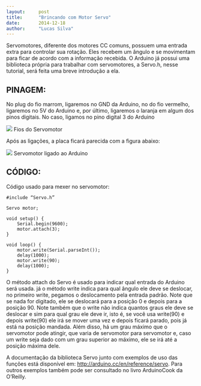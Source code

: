 ```yaml
---
layout:     post
title:      "Brincando com Motor Servo"
date:       2014-12-18
author:     "Lucas Silva"
---
```

Servomotores, diferente dos motores CC comuns, possuem uma entrada extra para controlar sua rotação. Eles recebem um ângulo e se movimentam para ficar de acordo com a informação recebida. O Arduino já possui uma biblioteca própria para trabalhar com servomotores, a Servo.h, nesse tutorial, será feita uma breve introdução a ela.

PINAGEM:
-------

No plug do fio marrom, ligaremos no GND da Arduino, no do fio vermelho, ligaremos no 5V do Arduino e, por último, ligaremos o laranja em algum dos pinos digitais. No caso, ligamos no pino digital 3 do Arduino

<img src="{{ site.baseurl }}/post_img/fios_servo_motor.jpg" style="margin: 0 auto; max-height: 390px;" />
Fios do Servomotor

Após as ligações, a placa ficará parecida com a figura abaixo:

<img src="{{ site.baseurl }}/post_img/servo_motor_arduino.jpg" style="margin: 0 auto; max-height: 390px;" />
Servomotor ligado ao Arduino


CÓDIGO:
-------

Código usado para mexer no servomotor:

```
#include “Servo.h”

Servo motor;

void setup() {
    Serial.begin(9600);
    motor.attach(3);
}

void loop() {
    motor.write(Serial.parseInt());
    delay(1000);
    motor.write(90);
    delay(1000);
}
```
 
O método attach do Servo é usado para indicar qual entrada do Arduino será usada. já o método write indica para qual ângulo ele deve se deslocar, no primeiro write, pegamos o deslocamento pela entrada padrão. Note que se nada for digitado, ele se deslocará para a posição 0 e depois para a posição 90. Note também que o write não indica quantos graus ele deve se deslocar e sim para qual grau ele deve ir, isto é, se você usa write(90) e depois write(90) ele irá se mover uma vez e depois ficará parado, pois já está na posição mandada. Além disso, há um grau máximo que o servomotor pode atingir, que varia de servomotor para servomotor e, caso um write seja dado com um grau superior ao máximo, ele se irá até a posição máxima dele.

A documentação da biblioteca Servo junto com exemplos de uso das funções está disponível em: http://arduino.cc/en/reference/servo. Para outros exemplos também pode ser consultado no livro ArduinoCook da O’Reilly.
